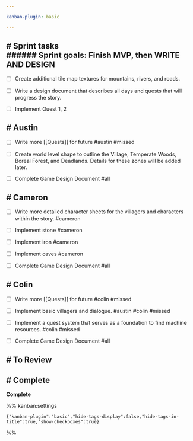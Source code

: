 ```yaml
---

kanban-plugin: basic

---
```


## # Sprint tasks<br>###### Sprint goals: Finish MVP, then WRITE AND DESIGN

- [ ] Create additional tile map textures for mountains, rivers, and roads.
- [ ] Write a design document that describes all days and quests that will progress the story.
- [ ] Implement Quest 1, 2


## # Austin

- [ ] Write more [[Quests]] for future #austin #missed
- [ ] Create world level shape to outline the Village, Temperate Woods, Boreal Forest, and Deadlands. Details for these zones will be added later.
- [ ] Complete Game Design Document #all


## # Cameron

- [ ] Write more detailed character sheets for the villagers and characters within the story. #cameron
- [ ] Implement stone #cameron
- [ ] Implement iron #cameron
- [ ] Implement caves #cameron
- [ ] Complete Game Design Document #all


## # Colin

- [ ] Write more [[Quests]] for future #colin #missed
- [ ] Implement basic villagers and dialogue. #austin #colin #missed
- [ ] Implement a quest system that serves as a foundation to find machine resources. #colin #missed
- [ ] Complete Game Design Document #all


## # To Review



## # Complete

**Complete**




%% kanban:settings
```
{"kanban-plugin":"basic","hide-tags-display":false,"hide-tags-in-title":true,"show-checkboxes":true}
```
%%
